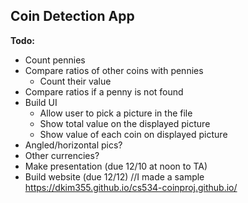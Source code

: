## Coin Detection App

**Todo:**
* Count pennies
* Compare ratios of other coins with pennies
  * Count their value
* Compare ratios if a penny is not found
* Build UI
  * Allow user to pick a picture in the file
  * Show total value on the displayed picture
  * Show value of each coin on displayed picture
* Angled/horizontal pics?
* Other currencies?
* Make presentation (due 12/10 at noon to TA)
* Build website (due 12/12) //I made a sample https://dkim355.github.io/cs534-coinproj.github.io/
